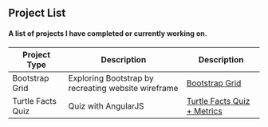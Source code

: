 ## Project List
#### A list of projects I have completed or currently working on.

Project Type  | Description   | Description
------------- | ------------- | -------------
Bootstrap Grid     | Exploring Bootstrap by recreating website wireframe | [Bootstrap Grid](http://www.jagawebdev.com/bootstrap-grid.html/)
Turtle Facts Quiz | Quiz with AngularJS  | [Turtle Facts Quiz + Metrics](http://www.jagawebdev.com/turtleFacts/)
